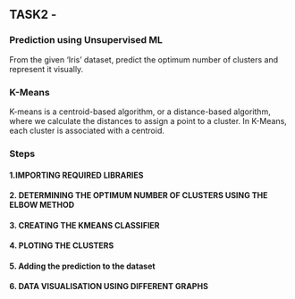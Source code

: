 ## TASK2 -
### Prediction using Unsupervised ML

From the given ‘Iris’ dataset, predict the optimum number of clusters and represent it visually.
### K-Means
K-means is a centroid-based algorithm, or a distance-based algorithm, where we calculate the distances to assign a point to a cluster. In K-Means, each cluster is associated with a centroid.

### Steps 

#### 1.IMPORTING REQUIRED LIBRARIES
#### 2. DETERMINING THE OPTIMUM NUMBER OF CLUSTERS USING THE ELBOW METHOD
#### 3. CREATING THE KMEANS CLASSIFIER
#### 4. PLOTING THE CLUSTERS
#### 5. Adding the prediction to the dataset
#### 6. DATA VISUALISATION USING DIFFERENT GRAPHS
